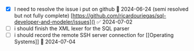 - [x] I need to resolve the issue i put on github 🛫 2024-06-24 (semi resolved but not fully complete) [https://github.com/ricardouriegas/sql-developer-and-modeler/issues]() ✅ 2024-07-02
- [ ] i should finish the XML lexer for the SQL parser
- [ ] i should record the remote SSH server  connection for [[Operating Systems]] 📅 2024-07-04 